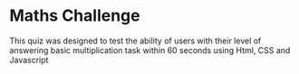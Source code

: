 # Maths Challenge
This quiz was designed to test the ability of users with their level of answering basic multiplication task within 60 seconds using Html, CSS and Javascript